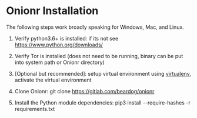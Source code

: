 # Onionr Installation

The following steps work broadly speaking for Windows, Mac, and Linux.

1. Verify python3.6+ is installed: if its not see https://www.python.org/downloads/

2. Verify Tor is installed (does not need to be running, binary can be put into system path or Onionr directory)

3. [Optional but recommended]: setup virtual environment using [virtualenv](https://virtualenv.pypa.io/en/latest/), activate the virtual environment

4. Clone Onionr: git clone https://gitlab.com/beardog/onionr

5. Install the Python module dependencies: pip3 install --require-hashes -r requirements.txt
